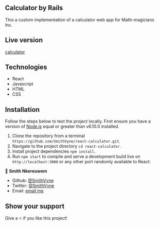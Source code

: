 ## Calculator by Rails
  This a custom implementation of a calculator web app for Math-magicians Inc.

## Live version
[calculator](https://vyneculator.herokuapp.com/)

## Technologies
  - React
  - Javascript
  - HTML
  - CSS

## Installation
Follow the steps below to test the project locally. First ensure you have a version of [Node.js](http://nodejs.org/) equal or greater than v6.10.0 installed.

1. Clone the repository from a terminal `https://github.com/SmithVyne/react-calculator.git`.
2. Navigate to the project directory `cd react-calculator`.
3. Install project dependencies `npm install`.
4. Run `npm start` to compile  and serve a development build live on `http://localhost:3000` 
or any other port randomly available to React.

👤 **Smith Nkereuwem**

- Github: [@SmithVyne](https://github.com/SmithVyne)
- Twitter: [@SmithVyne](https://twitter.com/SmithVyne)
- Email: [email me](mailto:smithnkereuwem2@gmail.com)

## Show your support

Give a ⭐️ if you like this project!
